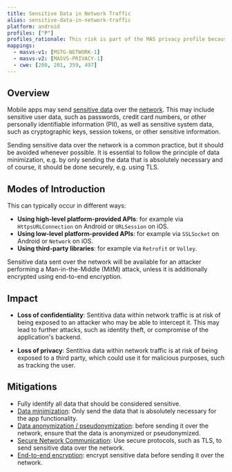 ```yaml
---
title: Sensitive Data in Network Traffic
alias: sensitive-data-in-network-traffic
platform: android
profiles: ["P"]
profiles_rationale: This risk is part of the MAS privacy profile because most of apps will insert sensitive data into network traffic, but, as long as the communication is properly encrypted this is not a security risk.
mappings:
  - masvs-v1: [MSTG-NETWORK-1]
  - masvs-v2: [MASVS-PRIVACY-1]
  - cwe: [200, 201, 359, 497]
---
```


## Overview

Mobile apps may send [sensitive data](MASTG-THEORY-0023.md "Sensitive Data") over the [network](MASTG-THEORY-0035.md "Network Communication"). This may include sensitive user data, such as passwords, credit card numbers, or other personally identifiable information (PII), as well as sensitive system data, such as cryptographic keys, session tokens, or other sensitive information.

Sending sensitive data over the network is a common practice, but it should be avoided whenever possible. It is essential to follow the principle of data minimization, e.g. by only sending the data that is absolutely necessary and of course, it should be done securely, e.g. using TLS.

## Modes of Introduction

This can typically occur in different ways:

- **Using high-level platform-provided APIs**: for example via `HttpsURLConnection` on Android or `URLSession` on iOS.
- **Using low-level platform-provided APIs**: for example via `SSLSocket` on Android or `Network` on iOS.
- **Using third-party libraries**: for example via `Retrofit` or `Volley`.

Sensitive data sent over the network will be available for an attacker performing a Man-in-the-Middle (MitM) attack, unless it is additionally encrypted using end-to-end encryption.

## Impact

- **Loss of confidentiality**: Sentitiva data within network traffic is at risk of being exposed to an attacker who may be able to intercept it. This may lead to further attacks, such as identity theft, or compromise of the application's backend.

- **Loss of privacy**: Sentitiva data within network traffic is at risk of being exposed to a third party, which could use it for malicious purposes, such as tracking the user.

## Mitigations

- Fully identify all data that should be considered sensitive.
- [Data minimization](mitigations/MAS-MITIGATION-0003): Only send the data that is absolutely necessary for the app functionality.
- [Data anonymization / pseudonymization](mitigations/MAS-MITIGATION-0004): before sending it over the network, ensure that the data is anonymized or pseudonymized.
- [Secure Network Communication](mitigations/MAS-MITIGATION-0005): Use secure protocols, such as TLS, to send sensitive data over the network.
- [End-to-end encryption](mitigations/MAS-MITIGATION-0006): encrypt sensitive data before sending it over the network.
